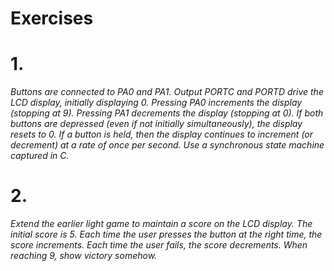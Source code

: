 # Exercises

# 1. 
*Buttons are connected to PA0 and PA1. Output PORTC and PORTD drive the LCD display, initially displaying 0. Pressing PA0 increments the display (stopping at 9). Pressing PA1 decrements the display (stopping at 0). If both buttons are depressed (even if not initially simultaneously), the display resets to 0. If a button is held, then the display continues to increment (or decrement) at a rate of once per second. Use a synchronous state machine captured in C.*
  
# 2. 
*Extend the earlier light game to maintain a score on the LCD display. The initial score is 5. Each time the user presses the button at the right time, the score increments. Each time the user fails, the score decrements. When reaching 9, show victory somehow.*

